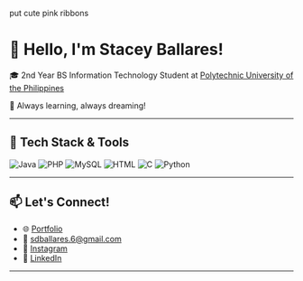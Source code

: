 put cute pink ribbons 

# 👋 Hello, I'm Stacey Ballares!

🎓 2nd Year BS Information Technology Student at [Polytechnic University of the Philippines](https://www.pup.edu.ph/)

🧠 Always learning, always dreaming!

---

## 🔧 Tech Stack & Tools

![Java](https://img.shields.io/badge/Java-ED8B00?style=for-the-badge\&logo=java\&logoColor=white)
![PHP](https://img.shields.io/badge/PHP-777BB4?style=for-the-badge\&logo=php\&logoColor=white)
![MySQL](https://img.shields.io/badge/MySQL-005e87?style=for-the-badge\&logo=mysql\&logoColor=white)
![HTML](https://img.shields.io/badge/HTML-e34c26?style=for-the-badge\&logo=html5\&logoColor=white)
![C](https://img.shields.io/badge/C-00599C?style=for-the-badge&logo=c&logoColor=white)
![Python](https://img.shields.io/badge/Python-3776AB?style=for-the-badge&logo=python&logoColor=white)


---



## 📫 Let's Connect!

* 🌐 [Portfolio](https://staceydbb.github.io/portfolio/index.html)
* 💌 sdballares.6@gmail.com
* 📸 [Instagram](https://instagram.com/staceyballares)
* 💼 [LinkedIn](https://www.linkedin.com/in/stacey-ballares-902a33329/)

---


